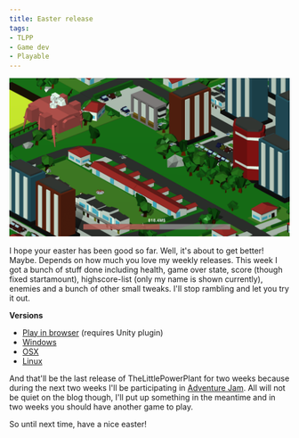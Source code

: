 ```yaml
---
title: Easter release
tags:
- TLPP
- Game dev
- Playable
---
```


[![image](/images/helicopter_swarm.png)](/images/helicopter_swarm.png)

I hope your easter has been good so far. Well, it's about to get better! Maybe. Depends on how much you love my weekly releases. This week I got a bunch of stuff done including health, game over state, score (though fixed startamount), highscore-list (only my name is shown currently), enemies and a bunch of other small tweaks. I'll stop rambling and let you try it out.

**Versions**

* [Play in browser](https://dl.dropboxusercontent.com/u/107494599/TheLittlePowerPlant/TheLittlePowerPlant_r4/TheLittlePowerPlant.html) (requires Unity plugin)
* [Windows](https://dl.dropboxusercontent.com/u/107494599/TheLittlePowerPlant/TheLittlePowerPlant_win_r4.zip)
* [OSX](https://dl.dropboxusercontent.com/u/107494599/TheLittlePowerPlant/TheLittlePowerPlant_osx_r4.zip)
* [Linux](https://dl.dropboxusercontent.com/u/107494599/TheLittlePowerPlant/TheLittlePowerPlant_linux_r4.zip)

And that'll be the last release of TheLittlePowerPlant for two weeks because during the next two weeks I'll be participating in [Adventure Jam](http://jams.gamejolt.io/adventurejam). All will not be quiet on the blog though, I'll put up something in the meantime and in two weeks you should have another game to play.

So until next time, have a nice easter!